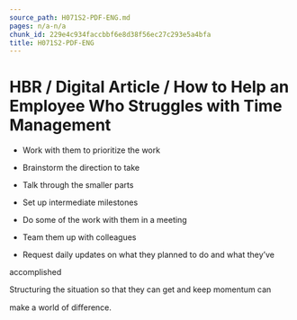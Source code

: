 ```yaml
---
source_path: H071S2-PDF-ENG.md
pages: n/a-n/a
chunk_id: 229e4c934faccbbf6e8d38f56ec27c293e5a4bfa
title: H071S2-PDF-ENG
---
```

# HBR / Digital Article / How to Help an Employee Who Struggles with Time Management

- Work with them to prioritize the work

- Brainstorm the direction to take

- Talk through the smaller parts

- Set up intermediate milestones

- Do some of the work with them in a meeting

- Team them up with colleagues

- Request daily updates on what they planned to do and what they’ve

accomplished

Structuring the situation so that they can get and keep momentum can

make a world of diﬀerence.

